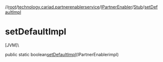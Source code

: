 //[root](../../../../index.md)/[technology.cariad.partnerenablerservice](../../index.md)/[IPartnerEnabler](../index.md)/[Stub](index.md)/[setDefaultImpl](set-default-impl.md)

# setDefaultImpl

[JVM]\

public static boolean[setDefaultImpl](set-default-impl.md)(IPartnerEnablerimpl)

